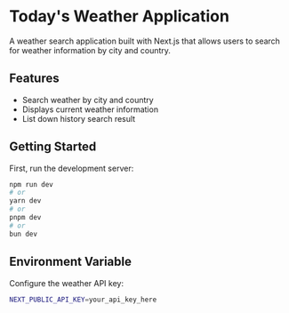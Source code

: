 # Today's Weather Application

A weather search application built with Next.js that allows users to search for weather information by city and country.

## Features

- Search weather by city and country
- Displays current weather information
- List down history search result

## Getting Started

First, run the development server:

```bash
npm run dev
# or
yarn dev
# or
pnpm dev
# or
bun dev
```

## Environment Variable

Configure the weather API key:

```bash
NEXT_PUBLIC_API_KEY=your_api_key_here
```
